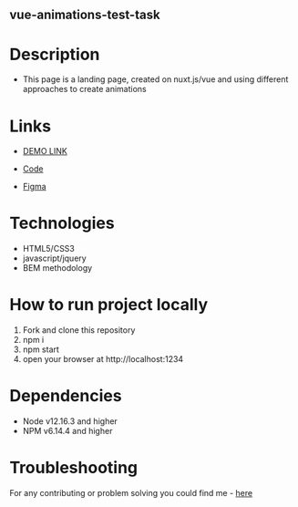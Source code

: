 ## vue-animations-test-task

# Description
- This page is a landing page, created on nuxt.js/vue and using different approaches to create animations

# Links
- [DEMO LINK](https://natalia-ponomarenko.github.io/animations-test-task)

- [Code](https://github.com/natalia-ponomarenko/animations-test-task)
- [Figma](https://www.figma.com/file/Aau6cgmeRe6sZOKg4t54Fj/RIBS.-%D0%A2%D0%B5%D1%81%D1%82%D0%BE%D0%B2%D0%BE%D0%B5-%D0%B7%D0%B0%D0%B4%D0%B0%D0%BD%D0%B8%D0%B5-Front-end)

# Technologies
- HTML5/CSS3
- javascript/jquery
- BEM methodology

# How to run project locally
1. Fork and clone this repository
2. npm i
3. npm start
4. open your browser at http://localhost:1234

# Dependencies
- Node v12.16.3 and higher
- NPM v6.14.4 and higher

# Troubleshooting
For any contributing or problem solving you could find me - [here](https://t.me/ponomarenko_nataliia)


